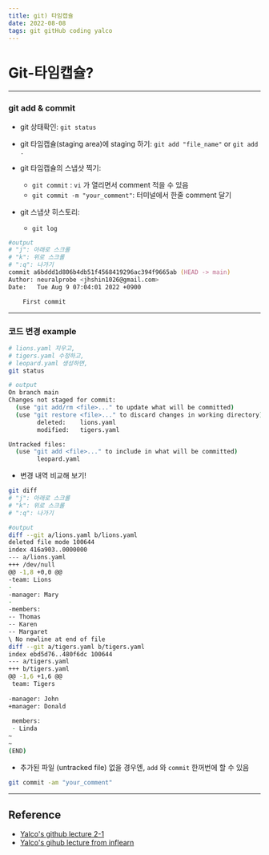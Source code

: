 ```yaml
---
title: git) 타임캡슐
date: 2022-08-08
tags: git gitHub coding yalco
---
```


# Git-타임캡슐?

---
### git add & commit
- git 상태확인: `git status`

- git 타임캡슐(staging area)에 staging 하기: `git add "file_name"` or `git add .`

- git 타임캡슐의 스냅샷 찍기:
	- `git commit` : `vi` 가 열리면서 comment 적을 수 있음
	- `git commit -m "your_comment"`: 터미널에서 한줄 comment 달기

- git 스냅샷 히스토리:
	- `git log`

```zsh
#output
# "j": 아래로 스크롤
# "k": 위로 스크롤
# ":q": 나가기
commit a6bddd1d806b4db51f4568419296ac394f9665ab (HEAD -> main)
Author: neuralprobe <jhshin1026@gmail.com>
Date:   Tue Aug 9 07:04:01 2022 +0900

	First commit
```

---
### 코드 변경 example

```zsh
# lions.yaml 지우고,
# tigers.yaml 수정하고,
# leopard.yaml 생성하면,
git status

# output
On branch main
Changes not staged for commit:
  (use "git add/rm <file>..." to update what will be committed)
  (use "git restore <file>..." to discard changes in working directory)
        deleted:    lions.yaml
        modified:   tigers.yaml

Untracked files:
  (use "git add <file>..." to include in what will be committed)
        leopard.yaml
```

- 변경 내역 비교해 보기!

```zsh
git diff
# "j": 아래로 스크롤
# "k": 위로 스크롤
# ":q": 나가기

#output
diff --git a/lions.yaml b/lions.yaml
deleted file mode 100644
index 416a903..0000000
--- a/lions.yaml
+++ /dev/null
@@ -1,8 +0,0 @@
-team: Lions
-
-manager: Mary
-
-members:
-- Thomas
-- Karen
-- Margaret
\ No newline at end of file
diff --git a/tigers.yaml b/tigers.yaml
index ebd5d76..480f6dc 100644
--- a/tigers.yaml
+++ b/tigers.yaml
@@ -1,6 +1,6 @@
 team: Tigers
 
-manager: John
+manager: Donald
 
 members:
 - Linda
~
~
(END)
```

- 추가된 파일 (untracked file) 없을 경우엔, `add` 와 `commit` 한꺼번에 할 수 있음

```zsh
git commit -am "your_comment"
```

---
## Reference

- [Yalco's github lecture 2-1](https://www.yalco.kr/@git-github/2-1/)
- [Yalco's gihub lecture from inflearn](https://www.inflearn.com/course/%EC%A0%9C%EB%8C%80%EB%A1%9C-%ED%8C%8C%EB%8A%94-%EA%B9%83/dashboard)

